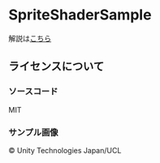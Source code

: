 # SpriteShaderSample

解説は[こちら](https://mike-neko.github.io/blog/sprite-shader/)

## ライセンスについて
### ソースコード
MIT

### サンプル画像
© Unity Technologies Japan/UCL
